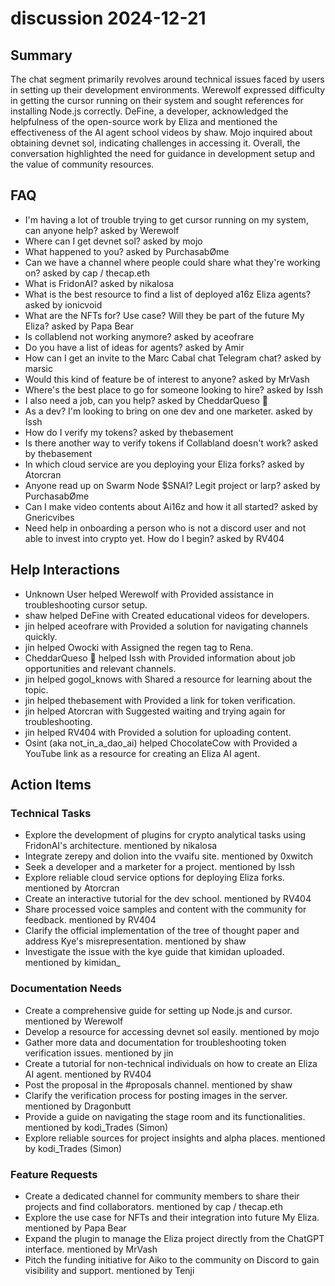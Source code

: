# discussion 2024-12-21

## Summary
The chat segment primarily revolves around technical issues faced by users in setting up their development environments. Werewolf expressed difficulty in getting the cursor running on their system and sought references for installing Node.js correctly. DeFine, a developer, acknowledged the helpfulness of the open-source work by Eliza and mentioned the effectiveness of the AI agent school videos by shaw. Mojo inquired about obtaining devnet sol, indicating challenges in accessing it. Overall, the conversation highlighted the need for guidance in development setup and the value of community resources.

## FAQ
- I'm having a lot of trouble trying to get cursor running on my system, can anyone help? asked by Werewolf
- Where can I get devnet sol? asked by mojo
- What happened to you? asked by PurchasabØme
- Can we have a channel where people could share what they're working on? asked by cap / thecap.eth
- What is FridonAI? asked by nikalosa
- What is the best resource to find a list of deployed a16z Eliza agents? asked by ionicvoid
- What are the NFTs for? Use case? Will they be part of the future My Eliza? asked by Papa Bear
- Is collablend not working anymore? asked by aceofrare
- Do you have a list of ideas for agents? asked by Amir
- How can I get an invite to the Marc Cabal chat Telegram chat? asked by marsic
- Would this kind of feature be of interest to anyone? asked by MrVash
- Where's the best place to go for someone looking to hire? asked by Issh
- I also need a job, can you help? asked by CheddarQueso 🧀
- As a dev? I'm looking to bring on one dev and one marketer. asked by Issh
- How do I verify my tokens? asked by thebasement
- Is there another way to verify tokens if Collabland doesn't work? asked by thebasement
- In which cloud service are you deploying your Eliza forks? asked by Atorcran
- Anyone read up on Swarm Node $SNAI? Legit project or larp? asked by PurchasabØme
- Can I make video contents about Ai16z and how it all started? asked by Gnericvibes
- Need help in onboarding a person who is not a discord user and not able to invest into crypto yet. How do I begin? asked by RV404

## Help Interactions
- Unknown User helped Werewolf with Provided assistance in troubleshooting cursor setup.
- shaw helped DeFine with Created educational videos for developers.
- jin helped aceofrare with Provided a solution for navigating channels quickly.
- jin helped Owocki with Assigned the regen tag to Rena.
- CheddarQueso 🧀 helped Issh with Provided information about job opportunities and relevant channels.
- jin helped gogol_knows with Shared a resource for learning about the topic.
- jin helped thebasement with Provided a link for token verification.
- jin helped Atorcran with Suggested waiting and trying again for troubleshooting.
- jin helped RV404 with Provided a solution for uploading content.
- Osint (aka not_in_a_dao_ai) helped ChocolateCow with Provided a YouTube link as a resource for creating an Eliza AI agent.

## Action Items

### Technical Tasks
- Explore the development of plugins for crypto analytical tasks using FridonAI's architecture. mentioned by nikalosa
- Integrate zerepy and dolion into the vvaifu site. mentioned by 0xwitch
- Seek a developer and a marketer for a project. mentioned by Issh
- Explore reliable cloud service options for deploying Eliza forks. mentioned by Atorcran
- Create an interactive tutorial for the dev school. mentioned by RV404
- Share processed voice samples and content with the community for feedback. mentioned by RV404
- Clarify the official implementation of the tree of thought paper and address Kye's misrepresentation. mentioned by shaw
- Investigate the issue with the kye guide that kimidan uploaded. mentioned by kimidan_

### Documentation Needs
- Create a comprehensive guide for setting up Node.js and cursor. mentioned by Werewolf
- Develop a resource for accessing devnet sol easily. mentioned by mojo
- Gather more data and documentation for troubleshooting token verification issues. mentioned by jin
- Create a tutorial for non-technical individuals on how to create an Eliza AI agent. mentioned by RV404
- Post the proposal in the #proposals channel. mentioned by shaw
- Clarify the verification process for posting images in the server. mentioned by Dragonbutt
- Provide a guide on navigating the stage room and its functionalities. mentioned by kodi_Trades (Simon)
- Explore reliable sources for project insights and alpha places. mentioned by kodi_Trades (Simon)

### Feature Requests
- Create a dedicated channel for community members to share their projects and find collaborators. mentioned by cap / thecap.eth
- Explore the use case for NFTs and their integration into future My Eliza. mentioned by Papa Bear
- Expand the plugin to manage the Eliza project directly from the ChatGPT interface. mentioned by MrVash
- Pitch the funding initiative for Aiko to the community on Discord to gain visibility and support. mentioned by Tenji